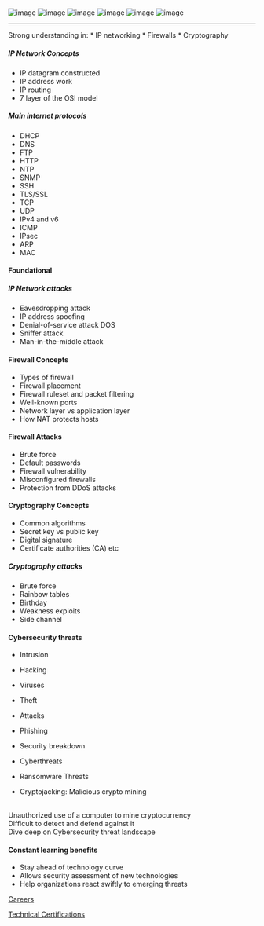 ### 
![image](https://user-images.githubusercontent.com/22988682/202807224-2e16db8e-bcdd-4f34-8154-505c1bf8687b.png)
![image](https://user-images.githubusercontent.com/22988682/202807330-b316d556-cfbf-4d81-8362-041c9c26659c.png)
![image](https://user-images.githubusercontent.com/22988682/202807498-ac2f1ca0-b9fa-403a-a8e0-eb2a0e62e8a6.png)
![image](https://user-images.githubusercontent.com/22988682/202808101-b7e59b13-9757-40d0-b6ce-f7dc31774652.png)
![image](https://user-images.githubusercontent.com/22988682/202808491-b1e471fb-8e99-4d83-ba30-1244642b36ca.png)
![image](https://user-images.githubusercontent.com/22988682/202809252-57d98cc3-689f-4cf2-b4e9-f25ebb631ea3.png)
<hr>
Strong understanding in:
* IP networking
* Firewalls 
* Cryptography 

##### IP Network Concepts 
* IP datagram constructed 
* IP address work
* IP routing 
*  7 layer of the OSI model 

##### Main internet protocols 
* DHCP
* DNS 
* FTP
* HTTP
* NTP
* SNMP
* SSH
* TLS/SSL
* TCP
* UDP
* IPv4 and v6
* ICMP
* IPsec
* ARP
* MAC

#### Foundational 

##### IP Network attacks 
* Eavesdropping attack 
* IP address spoofing 
* Denial-of-service attack DOS
* Sniffer attack 
* Man-in-the-middle attack 


#### Firewall Concepts
* Types of firewall 
* Firewall placement 
* Firewall ruleset and packet filtering
* Well-known ports
* Network layer vs application layer
* How NAT protects hosts

#### Firewall Attacks 
* Brute force 
* Default passwords 
* Firewall vulnerability 
* Misconfigured firewalls
* Protection from DDoS attacks 

#### Cryptography Concepts
* Common algorithms 
* Secret key vs public key 
* Digital signature
* Certificate authorities (CA) etc

##### Cryptography attacks 
* Brute force
* Rainbow tables 
* Birthday 
* Weakness exploits 
* Side channel 


#### Cybersecurity threats 
* Intrusion 
* Hacking
* Viruses 
* Theft 
* Attacks
* Phishing 
* Security breakdown
* Cyberthreats 

* Ransomware Threats 
* Cryptojacking: Malicious crypto mining 

<br> Unauthorized use of a computer to mine cryptocurrency 
<br> Difficult to detect and defend against it
<br> Dive deep on Cybersecurity threat landscape 


#### Constant learning benefits 
* Stay ahead of technology curve
* Allows security assessment of new technologies 
* Help organizations react swiftly to emerging threats

[Careers](https://user-images.githubusercontent.com/22988682/202921878-b825f331-dd94-4b1d-b8ed-2b2e40c094cc.png)
      
[Technical Certifications](https://user-images.githubusercontent.com/22988682/202922438-afaf6fe5-46fb-41ef-a3af-30f7ef724e45.png)

